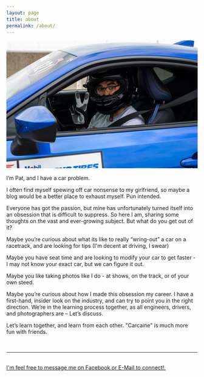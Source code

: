 ```yaml
---
layout: page
title: about
permalink: /about/
---
```


<img class="col one right" src="/img/Blog 1/IMG_4191.jpg">

I’m Pat, and I have a car problem.

I often find myself spewing off car nonsense to my girlfriend, so maybe a blog would be a better place to exhaust myself. Pun intended.

Everyone has got the passion, but mine has unfortunately turned itself into an obsession that is difficult to suppress. So here I am, sharing some thoughts on the vast and ever-growing subject. But what do you get out of it?

Maybe you’re curious about what its like to really “wring-out” a car on a racetrack, and are looking for tips (I'm decent at driving, I swear) 

Maybe you have seat time and are looking to modify your car to get faster - I may not know your exact car, but we can figure it out.

Maybe you like taking photos like I do - at shows, on the track, or of your own steed. 

Maybe you’re curious about how I made this obsession my career. I have a first-hand, insider look on the industry, and can try to point you in the right direction. We’re in the learning process together, as all engineers, drivers, and photographers are – Let’s discuss.

Let’s learn together, and learn from each other. "Carcaine" is much more fun with friends.

<br/>
<hr/>
<br/>
<span class="contacticon center">
	<a href="patrickabalex@gmail.com"><i class="fa fa-envelope-square"></i></a>
	<a href="https://github.com/patrickdrives" target="_blank"><i class="fa fa-github-square"></i></a>
	<a href="https://www.instagram.com/patrick.drives/"><i class="fa fa-instagram"></i>
	
<div class="col three caption">
	I'm feel free to message me on Facebook or E-Mail to connect!.
</div>

